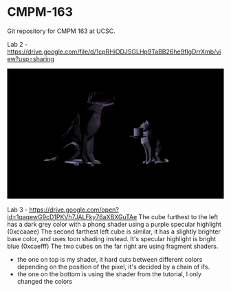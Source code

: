 # CMPM-163
Git repository for CMPM 163 at UCSC.


Lab 2 - https://drive.google.com/file/d/1cpRHiODJSGLHp9TaBB26he9fIgDrrXmb/view?usp=sharing

![](images/Offering.PNG)

Lab 3 - https://drive.google.com/open?id=1qaqewG9cD1PKVh7JALFky76aXBXGuTAe
The cube furthest to the left has a dark grey color with a phong shader using a purple specular highlight (0xccaaee)
The second farthest left cube is similar, it has a slightly brighter base color, and uses toon shading instead. It's specular highlight is bright blue (0xcaefff)
The two cubes on the far right are using fragment shaders.
  - the one on top is my shader, it hard cuts between different colors depending on the position of the pixel, it's decided by a chain of ifs.
  - the one on the bottom is using the shader from the tutorial, I only changed the colors
